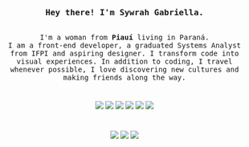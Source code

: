 <h3 align="center">
        <samp>Hey there! I'm Sywrah Gabriella.</samp>
</h3>
<p align="center"> 
  <samp>
    <br>
        I'm a woman from <b>Piauí</b> living in Paraná.
    <br>
        I am a front-end developer, a graduated Systems Analyst from IFPI and aspiring designer. I transform code into visual experiences. In addition to coding, I travel whenever possible, I love discovering new cultures and making friends along the way.
    <br>
  </samp>
</p> 

#
<div align="center">
  <img src="https://img.shields.io/badge/Javascript-F0DB4F?style=for-the-badge&labelColor=black&logo=javascript&logoColor=F0DB4F">
  <img src="https://img.shields.io/badge/Typescript-007acc?style=for-the-badge&labelColor=black&logo=typescript&logoColor=007acc">
  <img src="https://img.shields.io/badge/HTML5-E34F26?style=for-the-badge&logo=html5&logoColor=white">
  <img src="https://img.shields.io/badge/CSS3-1572B6?style=for-the-badge&logo=css3&logoColor=white">
  <img src="https://img.shields.io/badge/Bootstrap-563D7C?style=for-the-badge&logo=bootstrap&logoColor=white">
  <img src="https://img.shields.io/badge/Git-F05032?style=for-the-badge&logo=git&logoColor=white">
  </div>

#
<div align="center"> 
  <a href="https://www.linkedin.com/in/sywrah" target="_blank"><img src="https://img.shields.io/badge/-LinkedIn-%230077B5?style=for-the-badge&logo=linkedin&logoColor=white" target="_blank"></a> 
 	<a href = "mailto:sywrahgabriella@gmail.com"><img src="https://img.shields.io/badge/-Gmail-%23333?style=for-the-badge&logo=gmail&logoColor=white" target="_blank"></a>
  <a href="https://instagram.com/sywrahgabriella" target="_blank"><img src="https://img.shields.io/badge/-Instagram-%23E4405F?style=for-the-badge&logo=instagram&logoColor=white" target="_blank"></a>
  
</div>
